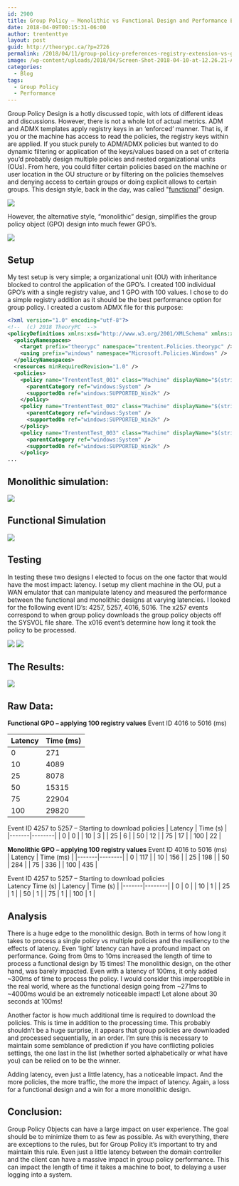 ```yaml
---
id: 2900
title: Group Policy – Monolithic vs Functional Design and Performance Evaluation
date: 2018-04-09T00:15:31-06:00
author: trententtye
layout: post
guid: http://theorypc.ca/?p=2726
permalink: /2018/04/11/group-policy-preferences-registry-extension-vs-group-policy-registry-extension/
image: /wp-content/uploads/2018/04/Screen-Shot-2018-04-10-at-12.26.21-AM.png
categories:
  - Blog
tags:
  - Group Policy
  - Performance
---
```


Group Policy Design is a hotly discussed topic, with lots of different ideas and discussions.  However, there is not a whole lot of actual metrics.  ADM and ADMX templates apply registry keys in an ‘enforced’ manner.  That is, if you or the machine has access to read the policies, the registry keys within are applied.  If you stuck purely to ADM/ADMX policies but wanted to do dynamic filtering or application of the keys/values based on a set of criteria you’d probably design multiple policies and nested organizational units (OUs).  From here, you could filter certain policies based on the machine or user location in the OU structure or by filtering on the policies themselves and denying access to certain groups or doing explicit allows to certain groups.  This design style, back in the day, was called "[functional](https://web.archive.org/web/20200930214355/http://www.itprotoday.com/management-mobility/group-policy-design-best-practices)" design.

<img class="aligncenter size-full" src="/wp-content/uploads/2018/04/Screen-Shot-2018-04-01-at-10.48.20-PM-418x550.png" />

However, the alternative style, “monolithic” design, simplifies the group policy object (GPO) design into much fewer GPO’s.

<img class="aligncenter size-full" src="/wp-content/uploads/2018/04/Monolthic.png" />

## Setup

My test setup is very simple; a organizational unit (OU) with inheritance blocked to control the application of the GPO’s.  I created 100 individual GPO’s with a single registry value, and 1 GPO with 100 values.  I chose to do a simple registry addition as it should be the best performance option for group policy.  I created a custom ADMX file for this purpose:

```xml
<?xml version="1.0" encoding="utf-8"?>
<!--  (c) 2018 TheoryPC  -->
<policyDefinitions xmlns:xsd="http://www.w3.org/2001/XMLSchema" xmlns:xsi="http://www.w3.org/2001/XMLSchema-instance" revision="1.0" schemaVersion="1.0" xmlns="http://schemas.microsoft.com/GroupPolicy/2006/07/PolicyDefinitions">
  <policyNamespaces>
    <target prefix="theorypc" namespace="trentent.Policies.theorypc" />
    <using prefix="windows" namespace="Microsoft.Policies.Windows" />
  </policyNamespaces>
  <resources minRequiredRevision="1.0" />
  <policies>
    <policy name="TrententTest_001" class="Machine" displayName="$(string.Value001)" explainText="$(string.explain_Help)" key="Software\Policies\TrententTest" valueName="001">
      <parentCategory ref="windows:System" />
      <supportedOn ref="windows:SUPPORTED_Win2k" />
    </policy>
    <policy name="TrententTest_002" class="Machine" displayName="$(string.Value002)" explainText="$(string.explain_Help)" key="Software\Policies\TrententTest" valueName="002">
      <parentCategory ref="windows:System" />
      <supportedOn ref="windows:SUPPORTED_Win2k" />
    </policy>
    <policy name="TrententTest_003" class="Machine" displayName="$(string.Value003)" explainText="$(string.explain_Help)" key="Software\Policies\TrententTest" valueName="003">
      <parentCategory ref="windows:System" />
      <supportedOn ref="windows:SUPPORTED_Win2k" />
    </policy>
...
```

## Monolithic simulation:
<img class="aligncenter size-full" src="/wp-content/uploads/2018/04/Screen-Shot-2018-04-09-at-9.14.16-PM.png" />

## Functional Simulation
<img class="aligncenter size-full" src="/wp-content/uploads/2018/04/Screen-Shot-2018-04-09-at-9.18.23-PM.png" />

## Testing
In testing these two designs I elected to focus on the one factor that would have the most impact: latency.  I setup my client machine in the OU, put a WAN emulator that can manipulate latency and measured the performance between the functional and monolithic designs at varying latencies.  I looked for the following event ID’s: 4257, 5257, 4016, 5016.  The x257 events correspond to when group policy downloads the group policy objects off the SYSVOL file share.  The x016 event’s determine how long it took the policy to be processed.

<img class="aligncenter size-full" src="/wp-content/uploads/2018/04/Screen-Shot-2018-04-07-at-9.12.04-PM.png" />

<img class="aligncenter size-full" src="/wp-content/uploads/2018/04/Screen-Shot-2018-04-07-at-8.48.27-PM.png" />

## The Results:
<img class="aligncenter size-full" src="/wp-content/uploads/2018/04/Screen-Shot-2018-04-09-at-9.43.54-PM.png" />

## Raw Data:

**Functional GPO – applying 100 registry values**
Event ID 4016 to 5016 (ms)

| Latency | Time (ms) | 
|-------|--------|
| 0 | 271 |
| 10 | 4089 |
| 25 | 8078 |
| 50 | 15315 |
| 75 | 22904 |
| 100 | 29820 |

Event ID 4257 to 5257 – Starting to download policies
| Latency | Time (s) | 
|-------|--------|
| 0 | 0 |
| 10 | 3 |
| 25 | 6 |
| 50 | 12 |
| 75 | 17 |
| 100 | 22 |


**Monolithic GPO – applying 100 registry values**
Event ID 4016 to 5016 (ms)	
| Latency | Time (ms) | 
|-------|--------|
| 0 | 117 |
| 10 | 156 |
| 25 | 198 |
| 50 | 284 |
| 75 | 336 |
| 100 | 435 |


Event ID 4257 to 5257 – Starting to download policies	
Latency	Time (s)
| Latency | Time (s) | 
|-------|--------|
| 0 | 0 |
| 10 | 1 |
| 25 | 1 |
| 50 | 1 |
| 75 | 1 |
| 100 | 1 |

## Analysis
There is a huge edge to the monolithic design.  Both in terms of how long it takes to process a single policy vs multiple policies and the resiliency to the effects of latency.  Even ‘light’ latency can have a profound impact on performance.  Going from 0ms to 10ms increased the length of time to process a functional design by 15 times!  The monolithic design, on the other hand, was barely impacted.  Even with a latency of 100ms, it only added ~300ms of time to process the policy.  I would consider this imperceptible in the real world, where as the functional design going from ~271ms to ~4000ms would be an extremely noticeable impact!  Let alone about 30 seconds at 100ms!

Another factor is how much additional time is required to download the policies.  This is time in addition to the processing time.  This probably shouldn’t be a huge surprise, it appears that group policies are downloaded and processed sequentially, in an order.  I’m sure this is necessary to maintain some semblance of prediction if you have conflicting policies settings, the one last in the list (whether sorted alphabetically or what have you) can be relied on to be the winner.

Adding latency, even just a little latency, has a noticeable impact.  And the more policies, the more traffic, the more the impact of latency.  Again, a loss for a functional design and a win for a more monolithic design.

## Conclusion:
Group Policy Objects can have a large impact on user experience.  The goal should be to minimize them to as few as possible.  As with everything, there are exceptions to the rules, but for Group Policy it’s important to try and maintain this rule.  Even just a little latency between the domain controller and the client can have a massive impact in group policy performance.  This can impact the length of time it takes a machine to boot, to delaying a user logging into a system.
